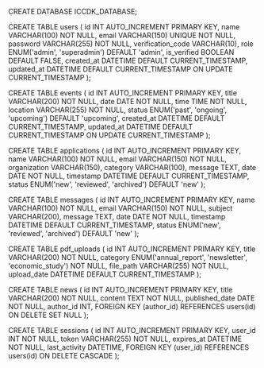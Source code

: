CREATE DATABASE ICCDK_DATABASE;

CREATE TABLE users (
    id INT AUTO_INCREMENT PRIMARY KEY,
    name VARCHAR(100) NOT NULL,
    email VARCHAR(150) UNIQUE NOT NULL,
    password VARCHAR(255) NOT NULL,
    verification_code VARCHAR(10),
    role ENUM('admin', 'superadmin') DEFAULT 'admin',
    is_verified BOOLEAN DEFAULT FALSE,
    created_at DATETIME DEFAULT CURRENT_TIMESTAMP,
    updated_at DATETIME DEFAULT CURRENT_TIMESTAMP ON UPDATE CURRENT_TIMESTAMP
);

CREATE TABLE events (
    id INT AUTO_INCREMENT PRIMARY KEY,
    title VARCHAR(200) NOT NULL,
    date DATE NOT NULL,
    time TIME NOT NULL,
    location VARCHAR(255) NOT NULL,
    status ENUM('past', 'ongoing', 'upcoming') DEFAULT 'upcoming',
    created_at DATETIME DEFAULT CURRENT_TIMESTAMP,
    updated_at DATETIME DEFAULT CURRENT_TIMESTAMP ON UPDATE CURRENT_TIMESTAMP
);

CREATE TABLE applications (
    id INT AUTO_INCREMENT PRIMARY KEY,
    name VARCHAR(100) NOT NULL,
    email VARCHAR(150) NOT NULL,
    organization VARCHAR(150),
    category VARCHAR(100),
    message TEXT,
    date DATE NOT NULL,
    timestamp DATETIME DEFAULT CURRENT_TIMESTAMP,
    status ENUM('new', 'reviewed', 'archived') DEFAULT 'new'
);

CREATE TABLE messages (
    id INT AUTO_INCREMENT PRIMARY KEY,
    name VARCHAR(100) NOT NULL,
    email VARCHAR(150) NOT NULL,
    subject VARCHAR(200),
    message TEXT,
    date DATE NOT NULL,
    timestamp DATETIME DEFAULT CURRENT_TIMESTAMP,
    status ENUM('new', 'reviewed', 'archived') DEFAULT 'new'
);

CREATE TABLE pdf_uploads (
    id INT AUTO_INCREMENT PRIMARY KEY,
    title VARCHAR(200) NOT NULL,
    category ENUM('annual_report', 'newsletter', 'economic_study') NOT NULL,
    file_path VARCHAR(255) NOT NULL,
    upload_date DATETIME DEFAULT CURRENT_TIMESTAMP
);

CREATE TABLE news (
    id INT AUTO_INCREMENT PRIMARY KEY,
    title VARCHAR(200) NOT NULL,
    content TEXT NOT NULL,
    published_date DATE NOT NULL,
    author_id INT,
    FOREIGN KEY (author_id) REFERENCES users(id) ON DELETE SET NULL
);

CREATE TABLE sessions (
    id INT AUTO_INCREMENT PRIMARY KEY,
    user_id INT NOT NULL,
    token VARCHAR(255) NOT NULL,
    expires_at DATETIME NOT NULL,
    last_activity DATETIME,
    FOREIGN KEY (user_id) REFERENCES users(id) ON DELETE CASCADE
);
